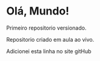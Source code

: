 # Olá, Mundo!
 Primeiro repositorio versionado. 

 Repositorio criado em aula ao vivo.
 
 Adicionei esta linha no site gitHub
